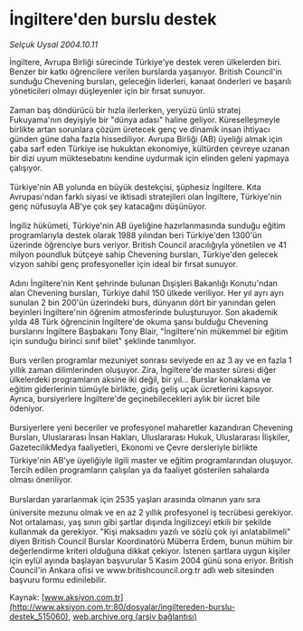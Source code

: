 # İngiltere'den burslu destek

*Selçuk Uysal 2004.10.11*

<div class="pNewsDetailMainContent" itemprop="articleBody">
 İngiltere, Avrupa Birliği sürecinde Türkiye'ye destek veren ülkelerden biri. Benzer bir katkı öğrencilere verilen burslarda yaşanıyor. British Council'in sunduğu Chevening bursları, geleceğin liderleri, kanaat önderleri ve başarılı yöneticileri olmayı düşleyenler için bir fırsat sunuyor.
 <br/>
 <br/>
 Zaman baş döndürücü bir hızla ilerlerken, yeryüzü ünlü stratej Fukuyama'nın deyişiyle bir "dünya adası" haline geliyor. Küreselleşmeyle birlikte artan sorunlara çözüm üretecek genç ve dinamik insan ihtiyacı günden güne daha fazla hissediliyor. Avrupa Birliği (AB) üyeliği almak için çaba sarf eden Türkiye ise hukuktan ekonomiye, kültürden çevreye uzanan bir dizi uyum müktesebatını kendine uydurmak için elinden geleni yapmaya çalışıyor.
 <br/>
 <br/>
 Türkiye'nin AB yolunda en büyük destekçisi, şüphesiz İngiltere. Kıta Avrupası'ndan farklı siyasi ve iktisadi stratejileri olan İngiltere, Türkiye'nin genç nüfusuyla AB'ye çok şey katacağını düşünüyor.
 <br/>
 <br/>
 İngiliz hükümeti, Türkiye'nin AB üyeliğine hazırlanmasında  sunduğu eğitim programlarıyla destek olarak 1988 yılından beri Türkiye'den 1300'ün üzerinde öğrenciye burs veriyor. British Council aracılığıyla yönetilen ve 41 milyon poundluk bütçeye sahip Chevening bursları, Türkiye'den gelecek vizyon sahibi genç profesyoneller için ideal bir fırsat sunuyor.
 <br/>
 <br/>
 Adını İngiltere'nin Kent şehrinde bulunan Dışişleri Bakanlığı Konutu'ndan alan Chevening bursları, Türkiye dahil 150 ülkede veriliyor. Her yıl ayrı ayrı sunulan 2 bin 200'ün üzerindeki burs, dünyanın dört bir yanından gelen beyinleri İngiltere'nin öğrenim atmosferinde buluşturuyor. Son akademik yılda 48 Türk öğrencinin İngiltere'de okuma şansı bulduğu Chevening burslarını İngiltere Başbakanı Tony Blair, "İngiltere'nin mükemmel bir eğitim için sunduğu birinci sınıf  bilet" şeklinde tanımlıyor.
 <br/>
 <br/>
 Burs verilen programlar mezuniyet sonrası seviyede en az 3 ay ve en fazla 1 yıllık zaman dilimlerinden oluşuyor. Zira, İngiltere'de master süresi diğer ülkelerdeki programların aksine iki değil, bir yıl... Burslar konaklama ve eğitim giderlerinin tümüyle birlikte, gidiş geliş uçak ücretlerini kapsıyor. Ayrıca, bursiyerlere İngiltere'de geçinebilecekleri aylık bir ücret bile ödeniyor.
 <br/>
 <br/>
 Bursiyerlere yeni beceriler ve profesyonel maharetler kazandıran Chevening Bursları, Uluslararası İnsan Hakları, Uluslararası Hukuk, Uluslararası İlişkiler, GazetecilikMedya faaliyetleri, Ekonomi ve Çevre dersleriyle birlikte Türkiye'nin AB'ye üyeliğiyle ilgili master ve eğitim programlarından oluşuyor. Tercih edilen programların çalışılan ya da faaliyet gösterilen sahalarda olması öneriliyor.
 <br/>
 <br/>
 Burslardan yararlanmak için 2535 yaşları arasında olmanın yanı sıra üniversite mezunu olmak ve en az 2 yıllık profesyonel iş tecrübesi gerekiyor. Not ortalaması, yaş sınırı gibi şartlar dışında İngilizceyi etkili bir şekilde kullanmak da gerekiyor. "Kişi maksadını yazılı ve sözlü çok iyi anlatabilmeli" diyen British Council Burslar Koordinatörü Müberra Erdem, bunun mühim bir değerlendirme kriteri olduğuna dikkat çekiyor. İstenen şartlara uygun kişiler için eylül ayında başlayan başvurular 5 Kasım 2004 günü sona eriyor. British Council'in Ankara ofisi ve www.britishcouncil.org.tr adlı web sitesinden başvuru formu edinilebilir.
 <br/>
</div>


Kaynak: [www.aksiyon.com.tr](http://www.aksiyon.com.tr:80/dosyalar/ingiltereden-burslu-destek_515060), [web.archive.org (arşiv bağlantısı)](http://web.archive.org/web/20150912013257/http://www.aksiyon.com.tr:80/dosyalar/ingiltereden-burslu-destek_515060)
